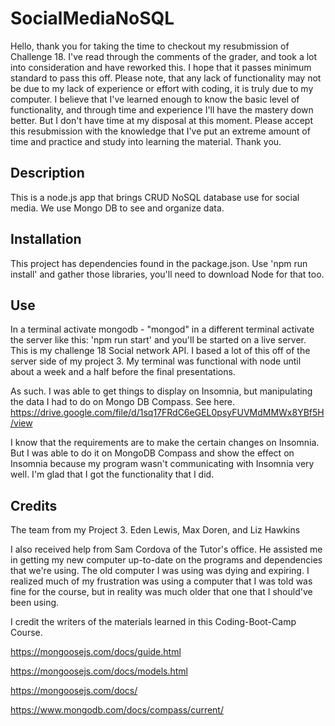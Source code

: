 # SocialMediaNoSQL

Hello, thank you for taking the time to checkout my resubmission of Challenge 18. 
I've read through the comments of the grader, and took a lot into consideration and have reworked this. I hope that it passes minimum standard to pass this off. 
Please note, that any lack of functionality may not be due to my lack of experience or effort with coding, it is truly due to my computer.
 I believe that I've learned enough to know the basic level of functionality, and through time and experience I'll have the mastery down better. But I don't have time at my disposal at this moment. Please accept this resubmission with the knowledge that I've put an extreme amount of time and practice and study into learning the material. Thank you.

## Description
This is a node.js app that brings CRUD NoSQL database use for social media. We use Mongo DB to see and organize data.

## Installation
This project has dependencies found in the package.json. Use 'npm run install' and gather those libraries, you'll need to download Node for that too. 

## Use

In a terminal activate mongodb - "mongod"
in a different terminal activate the server like this:
'npm run start' and you'll be started on a live server.
This is my challenge 18 Social network API. I based a lot of this off of the server side of my project 3. My terminal was functional with node until about a week and a half before the final presentations. 

As such. I was able to get things to display on Insomnia, but manipulating the data I had to do on Mongo DB Compass.  See here. https://drive.google.com/file/d/1sq17FRdC6eGEL0psyFUVMdMMWx8YBf5H/view

I know that the requirements are to make the certain changes on Insomnia. But I was able to do it on MongoDB Compass and show the effect on Insomnia because my program wasn't communicating with Insomnia very well. I'm glad that I got the functionality that I did.

## Credits
The team from my Project 3. Eden Lewis, Max Doren, and Liz Hawkins

I also received help from Sam Cordova of the Tutor's office. He assisted me in getting my new computer up-to-date on the programs and dependencies that we're using. The old computer I was using was dying and expiring. I realized much of my frustration was using a computer that I was told was fine for the course, but in reality was much older that one that I should've been using. 

I credit the writers of the materials learned in this Coding-Boot-Camp Course.

 https://mongoosejs.com/docs/guide.html
 
 https://mongoosejs.com/docs/models.html
 
 https://mongoosejs.com/docs/
 
 https://www.mongodb.com/docs/compass/current/



